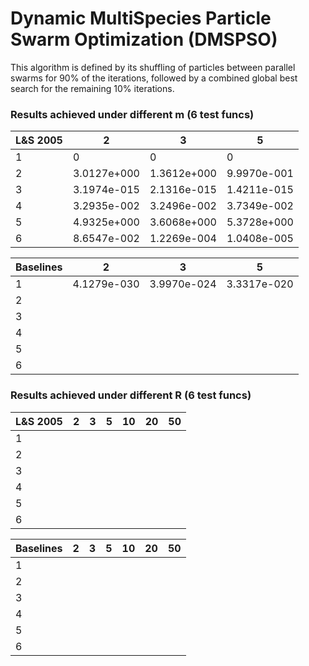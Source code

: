 # Dynamic MultiSpecies Particle Swarm Optimization (DMSPSO)

This algorithm is defined by its shuffling of particles between parallel swarms for 90% of the iterations, followed by a combined global best search for the remaining 10% iterations. 

### Results achieved under different m (6 test funcs)
| L&S 2005  |  2 | 3 |  5 | 
|---                 |---|---|---|
|  1 | 0  |   0|  0 | 
|  2 |  3.0127e+000 | 1.3612e+000  |  9.9970e-001 | 
|  3 |  3.1974e-015 | 2.1316e-015  |  1.4211e-015 |
|  4 |  3.2935e-002 | 3.2496e-002  |  3.7349e-002 |
|  5 |  4.9325e+000 | 3.6068e+000  |  5.3728e+000 |
|  6 |  8.6547e-002 | 1.2269e-004  |  1.0408e-005 | 

|Baselines   | 2  | 3  | 5 |
| ---              |---|---| ---|
| 1 | 4.1279e-030 | 3.9970e-024 | 3.3317e-020|
| 2 | | | |
| 3 | | | |
| 4 | | | |
| 5 | | | |
| 6 | | | |

### Results achieved under different R (6 test funcs)
| L&S 2005  |  2 | 3 |  5 | 10 | 20 | 50 
|---|---|---|---|---|---|---|
|  1 |   |   |   |  | | |
|  2 |   |   |   |  | | | 
|  3 |   |   |   |  | | | 
|  4 |   |   |   |  | | | 
|  5 |   |   |   |  | | | 
|  6 |   |   |   |  | | | 

| Baselines   | 2  | 3  | 5 | 10 | 20 | 50|
| ---|---|---|---|---|---|---|
| 1 | | | | | | |
| 2 | | | | | | |
| 3 | | | | | | |
| 4 | | | | | | |
| 5 | | | | | | |
| 6 | | | | | | |

